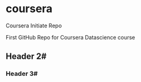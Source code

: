 coursera
========

Coursera Initiate Repo

First GitHub Repo for Coursera Datascience course


## Header 2#

### Header 3#
